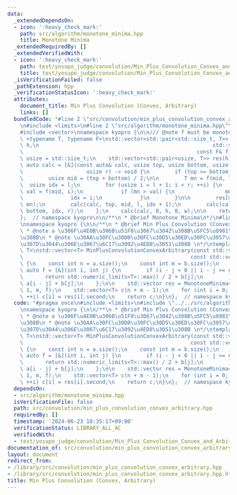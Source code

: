 ```yaml
---
data:
  _extendedDependsOn:
  - icon: ':heavy_check_mark:'
    path: src/algorithm/monotone_minima.hpp
    title: Monotone Minima
  _extendedRequiredBy: []
  _extendedVerifiedWith:
  - icon: ':heavy_check_mark:'
    path: test/yosupo_judge/convolution/Min_Plus_Convolution_Convex_and_Arbitrary.test.cpp
    title: test/yosupo_judge/convolution/Min_Plus_Convolution_Convex_and_Arbitrary.test.cpp
  _isVerificationFailed: false
  _pathExtension: hpp
  _verificationStatusIcon: ':heavy_check_mark:'
  attributes:
    document_title: Min Plus Convolution (Convex, Arbitrary)
    links: []
  bundledCode: "#line 2 \"src/convolution/min_plus_convolution_convex_arbitrary.hpp\"\
    \n#include <limits>\n#line 2 \"src/algorithm/monotone_minima.hpp\"\n#include <utility>\n\
    #include <vector>\nnamespace kyopro {\n\n/// @note f must be monotone\ntemplate\
    \ <typename T, typename F>\nstd::vector<std::pair<std::size_t, T>> MonotoneMinima(std::size_t\
    \ h,\n                                                       std::size_t w,\n\
    \                                                       const F& f) {\n    using\
    \ usize = std::size_t;\n    std::vector<std::pair<usize, T>> res(h);\n\n    const\
    \ auto calc = [&](const auto& calc, usize top, usize bottom, usize l,\n      \
    \                    usize r) -> void {\n        if (top >= bottom) return;\n\n\
    \        usize mid = (top + bottom) / 2;\n\n        T mn = f(mid, l);\n      \
    \  usize idx = l;\n        for (usize i = l + 1; i < r; ++i) {\n            T\
    \ val = f(mid, i);\n            if (mn > val) {\n                mn = val;\n \
    \               idx = i;\n            }\n        }\n\n        res[mid] = std::pair(idx,\
    \ mn);\n        calc(calc, top, mid, l, idx + 1);\n        calc(calc, mid + 1,\
    \ bottom, idx, r);\n    };\n    calc(calc, 0, h, 0, w);\n\n    return res;\n}\n\
    };  // namespace kyopro\n\n/**\n * @brief Monotone Minima\n*/\n#line 4 \"src/convolution/min_plus_convolution_convex_arbitrary.hpp\"\
    \nnamespace kyopro {\n\n/**\n * @brief Min Plus Convolution (Convex, Arbitrary)\n\
    \ * @note a \u306F\u4E0B\u306B\u51F8\u3067\u3042\u308B\u5FC5\u8981\u304C\u3042\
    \u308B\n * @note \u30AA\u30FC\u30D0\u30FC\u30D5\u30ED\u30FC\u3057\u304C\u3061\u3063\
    \u307D\u3044\u306E\u3067\u6C17\u3092\u4ED8\u3051\u308B \n*/\ntemplate <typename\
    \ T>\nstd::vector<T> MinPlusConvolutionConvexArbitrary(const std::vector<T>& a,\n\
    \                                                     const std::vector<T>& b)\
    \ {\n    const int n = a.size();\n    const int m = b.size();\n    \n    const\
    \ auto f = [&](int i, int j) {\n        if (i - j < 0 || i - j >= n) {\n     \
    \       return std::numeric_limits<T>::max() / 2 + b[j];\n        }\n        return\
    \ a[i - j] + b[j];\n    };\n\n    std::vector res = MonotoneMinima<T>(n + m -\
    \ 1, m, f);\n    std::vector<T> c(n + m - 1);\n    for (int i = 0; i < (int)c.size();\
    \ ++i) c[i] = res[i].second;\n    return c;\n}\n};  // namespace kyopro\n"
  code: "#pragma once\n#include <limits>\n#include \"../../src/algorithm/monotone_minima.hpp\"\
    \nnamespace kyopro {\n\n/**\n * @brief Min Plus Convolution (Convex, Arbitrary)\n\
    \ * @note a \u306F\u4E0B\u306B\u51F8\u3067\u3042\u308B\u5FC5\u8981\u304C\u3042\
    \u308B\n * @note \u30AA\u30FC\u30D0\u30FC\u30D5\u30ED\u30FC\u3057\u304C\u3061\u3063\
    \u307D\u3044\u306E\u3067\u6C17\u3092\u4ED8\u3051\u308B \n*/\ntemplate <typename\
    \ T>\nstd::vector<T> MinPlusConvolutionConvexArbitrary(const std::vector<T>& a,\n\
    \                                                     const std::vector<T>& b)\
    \ {\n    const int n = a.size();\n    const int m = b.size();\n    \n    const\
    \ auto f = [&](int i, int j) {\n        if (i - j < 0 || i - j >= n) {\n     \
    \       return std::numeric_limits<T>::max() / 2 + b[j];\n        }\n        return\
    \ a[i - j] + b[j];\n    };\n\n    std::vector res = MonotoneMinima<T>(n + m -\
    \ 1, m, f);\n    std::vector<T> c(n + m - 1);\n    for (int i = 0; i < (int)c.size();\
    \ ++i) c[i] = res[i].second;\n    return c;\n}\n};  // namespace kyopro"
  dependsOn:
  - src/algorithm/monotone_minima.hpp
  isVerificationFile: false
  path: src/convolution/min_plus_convolution_convex_arbitrary.hpp
  requiredBy: []
  timestamp: '2024-06-23 18:35:17+09:00'
  verificationStatus: LIBRARY_ALL_AC
  verifiedWith:
  - test/yosupo_judge/convolution/Min_Plus_Convolution_Convex_and_Arbitrary.test.cpp
documentation_of: src/convolution/min_plus_convolution_convex_arbitrary.hpp
layout: document
redirect_from:
- /library/src/convolution/min_plus_convolution_convex_arbitrary.hpp
- /library/src/convolution/min_plus_convolution_convex_arbitrary.hpp.html
title: Min Plus Convolution (Convex, Arbitrary)
---
```

